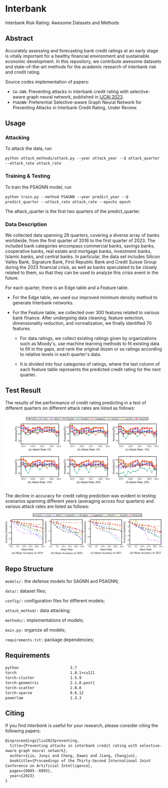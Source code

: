 # Interbank
Interbank Risk Rating: Awesome Datasets and Methods

## Abstract
Accurately assessing and forecasting bank credit ratings at an early stage is vitally important for a healthy financial environment and sustainable economic development. In this repository, we contribute awesome datasets and state-of-the-art methods for the academic research of interbank risk and credit rating. 

Source codes implementation of papers:

- `SA-GNN`: Preventing attacks in interbank credit rating with selective-aware graph neural network, published in [IJCAI 2023](https://www.ijcai.org/proceedings/2023/0675.pdf). 
- `PSAGNN`: Preferential Selective-aware Graph Neural Network for Preventing Attacks in Interbank Credit Rating, Under Review. 

## Usage

### Attacking
To attack the data, run
```
python attack_methods/attack.py --year attack_year --Q attack_quarter --attack_rate attack_rate
```

### Training & Testing
To train the PSAGNN model, run
```
python train.py --method PSAGNN --year predict_year --Q predict_quarter --attack_rate attack_rate --epochs epoch
```

The attack_quarter is the first two quarters of the predict_quarter.


### Data Description
We collected data spanning 29 quarters, covering a diverse array of banks worldwide, from the first quarter of 2016 to the first quarter of 2023. The included bank categories encompass commercial banks, savings banks, cooperative banks, real estate and mortgage banks, investment banks, Islamic banks, and central banks. In particular, the data set includes Silicon Valley Bank, Signature Bank, First Republic Bank and Credit Suisse Group during the 2023 financial crisis, as well as banks speculated to be closely related to them, so that they can be used to analyze this crisis event in the future.

For each quarter, there is an Edge table and a Feature table. 

+ For the Edge table, we used our improved minimum density method to generate Interbank networks. 

+ For the Feature table, we collected over 300 features related to various bank finance. After undergoing data cleaning, feature selection, dimensionality reduction, and normalization, we finally identified 70 features. 

  + For data ratings, we collect existing ratings given by organizations such as Moody's, use machine learning methods to fit existing data to fill in the gaps, and rank the original dozen or so ratings according to relative levels in each quarter's data. 
  
  + It is divided into four categories of ratings, where the last column of each feature table represents the predicted credit rating for the next quarter.



## Test Result

The results of the performance of credit rating predicting in a test of different quarters on different attack rates are listed as follows:

![performance](/images/performance.png "performance")

The decline in accuracy for credit rating prediction was evident in testing scenarios spanning different years (averaging across four quarters) and
various attack rates are listed as follows:

![decline](/images/decline.png "decline")


## Repo Structure

`models/:` the defense models for SAGNN and PSAGNN;

`data/:` dataset files;

`config/:` configuration files for different models;

`attack_method/:` data attacking;

`methods/:` implementations of models;

`main.py:` organize all models;

`requirements.txt:` package dependencies;


## Requirements  

```
python                       3.7
torch                        1.8.1+cu111
torch-cluster                1.5.9
torch-geometric              2.1.0.post1
torch-scatter                2.0.8
torch-sparse                 0.6.12
powerlaw                     1.3.3
```

## Citing

If you find *Interbank* is useful for your research, please consider citing the following papers:

    @inproceedings{liu2023preventing,
      title={Preventing attacks in interbank credit rating with selective-aware graph neural network},
      author={Liu, Junyi and Cheng, Dawei and Jiang, Changjun},
      booktitle={Proceedings of the Thirty-Second International Joint Conference on Artificial Intelligence},
      pages={6085--6093},
      year={2023}
    }
    
